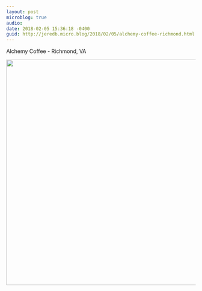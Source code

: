 ```yaml
---
layout: post
microblog: true
audio: 
date: 2018-02-05 15:36:18 -0400
guid: http://jeredb.micro.blog/2018/02/05/alchemy-coffee-richmond.html
---
```

Alchemy Coffee - Richmond, VA

<img src="http://micro.jeredb.com/uploads/2018/1921dc5aca.jpg" width="600" height="600" />
